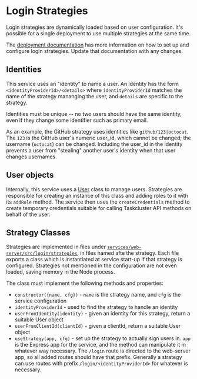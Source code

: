 # Login Strategies

Login strategies are dynamically loaded based on user configuration.
It's possible for a single deployment to use multiple strategies at the same time.

The [deployment documentation](../../../deployment-docs/login-strategies.md) has more information on how to set up and configure login strategies.
Update that documentation with any changes.

## Identities

This service uses an "identity" to name a user.
An identity has the form `<identityProviderId>/<details>` where `identityProviderId` matches the name of the strategy mananging the user, and `details` are specific to the strategy.

Identities must be unique -- no two users should have the same identity, even if they change some identifier such as primary email.

As an example, the GitHub strategy uses identities like `github/123|octocat`.
The `123` is the GitHub user's numeric user_id, which cannot be changed; the username (`octocat`) can be changed.
Including the user_id in the identity prevents a user from "stealing" another user's identity when that user changes usernames.

## User objects

Internally, this service uses a [User](../src/login/User.js) class to manage users.
Strategies are responsible for creating an instance of this class and adding roles to it with its `addRole` method.
The service then uses the `createCredentials` method to create temporary credentials suitable for calling Taskcluster API methods on behalf of the user.

## Strategy Classes

Strategies are implemented in files under [`services/web-server/src/login/strategies`](../src/login/strategies), in files named afte the strategy.
Each file exports a class which is instantiated at service start-up if that strategy is configured.
Strategies not mentioned in the configuration are not even loaded, saving memory in the Node process.

The class must implement the following methods and properties:

* `constructor({name, cfg})` - `name` is the strategy name, and `cfg` is the service configuration
* `identityProviderId` - used to find the strategy to handle an identity
* `userFromIdentity(identity)` - given an identity for this strategy, return a suitable User object
* `userFromClientId(clientId)` - given a clientId, return a suitable User object
* `useStrategy(app, cfg)` - set up the strategy to actually sign users in.
  `app` is the Express app for the service, and the method can manipulate it in whatever way necessary.
  The `/login` route is directed to the web-server app, so all added routes should have that prefix.
  Generally a strategy can use routes with prefix `/login/<identityProviderId>` for whatever is necessary.
